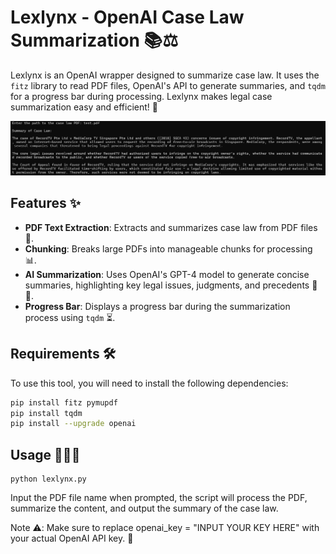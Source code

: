 # Lexlynx - OpenAI Case Law Summarization 📚⚖️

Lexlynx is an OpenAI wrapper designed to summarize case law. It uses the `fitz` library to read PDF files, OpenAI's API to generate summaries, and `tqdm` for a progress bar during processing. Lexlynx makes legal case summarization easy and efficient! 🚀

<div align="center">
  <img src="./readme/lexlynx.png"></img>
</div>

## Features ✨
- **PDF Text Extraction**: Extracts and summarizes case law from PDF files 📄.
- **Chunking**: Breaks large PDFs into manageable chunks for processing 📊.
- **AI Summarization**: Uses OpenAI's GPT-4 model to generate concise summaries, highlighting key legal issues, judgments, and precedents 🧠💡.
- **Progress Bar**: Displays a progress bar during the summarization process using `tqdm` ⏳.

## Requirements 🛠️

To use this tool, you will need to install the following dependencies:

```bash
pip install fitz pymupdf
pip install tqdm
pip install --upgrade openai
```

## Usage 🏃‍♂️💨
```
python lexlynx.py
```

Input the PDF file name when prompted, the script will process the PDF, summarize the content, and output the summary of the case law.

Note ⚠️:
Make sure to replace openai_key = "INPUT YOUR KEY HERE" with your actual OpenAI API key. 🔑
